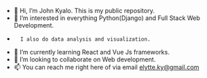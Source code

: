 - 👋 Hi, I’m John Kyalo. This is my public repository.
- 👀 I’m interested in everything Python(Django) and Full Stack Web Development.
-       I also do data analysis and visualization.
- 🌱 I’m currently learning React and Vue Js frameworks.
- 💞️ I’m looking to collaborate on Web development.
- 📫 You can reach me right here of via email elytte.ky@gmail.com
